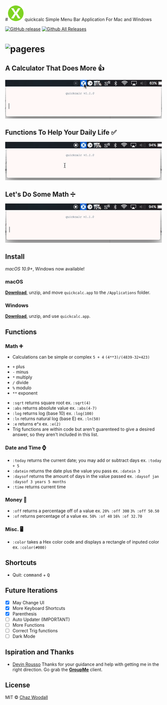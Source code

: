 #<img src="app/icon_512x512.png" width=50 > quickcalc 
Simple Menu Bar Application For Mac and Windows

[![GitHub release](https://img.shields.io/github/release/Cwoodall6/quickcalc.svg?maxAge=2592000?style=plastic)]()
[![Github All Releases](https://img.shields.io/github/downloads/Cwoodall6/quickcalc/total.svg?maxAge=2592000?style=plastic)]()

# ![pageres]()

## A Calculator That Does More 👍
![Alt Text](https://github.com/Cwoodall6/quickcalc/blob/master/assets/ezgif.com-crop-3.gif)

## Functions To Help Your Daily Life ✅
![Alt Text](https://github.com/Cwoodall6/quickcalc/blob/master/assets/ezgif.com-crop.gif)

## Let's Do Some Math ➗
![Alt Text](https://github.com/Cwoodall6/quickcalc/blob/master/assets/ezgif.com-crop-2.gif)

## Install

*macOS 10.9+*, Windows now available!

### macOS

[**Download**](https://github.com/Cwoodall6/quickcalc/releases/download/v1.1.0/quickcalc.app.zip), unzip, and move `quickcalc.app` to the `/Applications` folder.

### Windows

[**Download**](https://github.com/Cwoodall6/quickcalc/releases/download/v1.1.0/quickcalc-win32-ia32.zip), unzip, and use `quickcalc.app`.

## Functions
### Math ➕
- Calculations can be simple or complex `5 + 4` `(4**3)/(4839-32+423)`
 * `+` plus
 * `-` minus
 * `*` multiply
 * `/` divide
 * `%` modulo
 * `**` exponent
- `:sqrt` returns square root ex. `:sqrt(4)`
- `:abs` returns absolute value ex. `:abs(4-7)`
- `:log` returns log (base 10) ex. `:log(100)`
- `:ln` returns natural log (base E) ex. `:ln(50)`
- `:e` returns e^x ex. `:e(2)`
- Trig functions are within code but aren't guarenteed to give a desired answer, so they aren't included in this list.

### Date and Time ⌚
- `:today` returns the current date; you may add or subtract days ex. `:today + 5`
- `:datein` returns the date plus the value you pass ex. `:datein 3`
- `:daysof` returns the amount of days in the value passed ex. `:daysof jan` `:daysof 3 years 5 months`
- `:time` returns current time

### Money 💸
- `:off` returns a percentage off of a value ex. `20% :off 300` `3% :off 50.50`
- `:of` returns percentage of a value ex. `50% :of 40` `16% :of 32.70`

### Misc. 🖥
- `:color` takes a Hex color code and displays a rectangle of inputed color ex. `:color(#000)`

## Shortcuts
- Quit: <kbd>command</kbd> + <kbd>Q</kbd>

## Future Iterations
 - [X] May Change UI
 - [X] More Keyboard Shortcuts
 - [X] Parenthesis
 - [ ] Auto Updater (IMPORTANT)
 - [ ] More Functions
 - [ ] Correct Trig functions
 - [ ] Dark Mode
 
## Ispiration and Thanks
- [Devin Rousso](http://devinrousso.com) Thanks for your guidance and help with getting me in the right direction. Go grab the [**GroupMe**](https://github.com/dcrousso/GroupMe#readme) client.

## License
MIT © [Chaz Woodall](https://chazwoodall.com)
